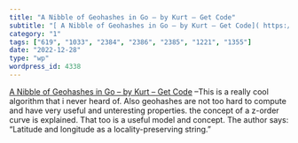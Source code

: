 ```yaml
---
title: "A Nibble of Geohashes in Go – by Kurt – Get Code"
subtitle: "[ A Nibble of Geohashes in Go – by Kurt – Get Code]( https://getcode.substack.com/p/a-nibble-of-geoh..."
category: "1"
tags: ["619", "1033", "2384", "2386", "2385", "1221", "1355"]
date: "2022-12-28"
type: "wp"
wordpress_id: 4338
---
```

[ A Nibble of Geohashes in Go – by Kurt – Get Code]( https://getcode.substack.com/p/a-nibble-of-geohashes-in-go?utm_source=substack&utm_medium=email) –This is a really cool algorithm that i never heard of. Also geohashes are not too hard to compute and have very useful and unteresting properties. the concept of a z-order curve is explained. That too is a useful model and concept. The author says: “Latitude and longitude as a locality-preserving string.”